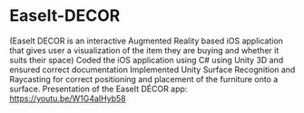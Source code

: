 # EaseIt-DECOR
(Easelt DECOR is an interactive Augmented Reality based iOS application that gives user a visualization of the item they are buying and whether it suits their space)                                                                                                                                                                    Coded the iOS application using C# using Unity 3D and ensured correct documentation Implemented Unity Surface Recognition and Raycasting for correct positioning and placement of the furniture onto a surface. Presentation of the EaseIt DÉCOR app: https://youtu.be/W1G4aIHyb58 
